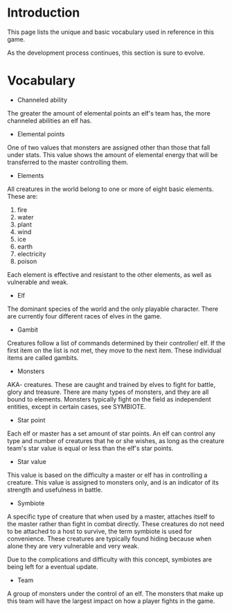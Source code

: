 # Introduction #

This page lists the unique and basic vocabulary used in reference in this game.

As the development process continues, this section is sure to evolve.


# Vocabulary #


  * Channeled ability

The greater the amount of elemental points an elf's team has, the more channeled abilities an elf has.

  * Elemental points

One of two values that monsters are assigned other than those that fall under stats.  This value shows the amount of elemental energy that will be transferred to the master controlling them.

  * Elements

All creatures in the world belong to one or more of eight basic elements.  These are:
  1. fire
  1. water
  1. plant
  1. wind
  1. ice
  1. earth
  1. electricity
  1. poison

Each element is effective and resistant to the other elements, as well as vulnerable and weak.

  * Elf

The dominant species of the world and the only playable character.  There are currently four different races of elves in the game.

  * Gambit

Creatures follow a list of commands determined by their controller/ elf.  If the first item on the list is not met, they move to the next item.  These individual items are called gambits.

  * Monsters

AKA- creatures.  These are caught and trained by elves to fight for battle, glory and treasure.  There are many types of monsters, and they are all bound to elements.  Monsters typically fight on the field as independent entities, except in certain cases, see SYMBIOTE.

  * Star point

Each elf or master has a set amount of star points.  An elf can control any type and number of creatures that he or she wishes, as long as the creature team's star value is equal or less than the elf's star points.

  * Star value

This value is based on the difficulty a master or elf has in controlling a creature.  This value is assigned to monsters only, and is an indicator of its strength and usefulness in battle.

  * Symbiote

A specific type of creature that when used by a master, attaches itself to the master rather than fight in combat directly.  These creatures do not need to be attached to a host to survive, the term symbiote is used for convenience.  These creatures are typically found hiding because when alone they are very vulnerable and very weak.

Due to the complications and difficulty with this concept, symbiotes are being left for a eventual update.

  * Team

A group of monsters under the control of an elf.  The monsters that make up this team will have the largest impact on how a player fights in the game.